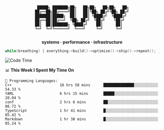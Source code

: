 <div align="center">

```
 █████╗ ███████╗██╗   ██╗██╗   ██╗██╗   ██╗
██╔══██╗██╔════╝██║   ██║╚██╗ ██╔╝╚██╗ ██╔╝
███████║█████╗  ██║   ██║ ╚████╔╝  ╚████╔╝ 
██╔══██║██╔══╝  ╚██╗ ██╔╝  ╚██╔╝    ╚██╔╝  
██║  ██║███████╗ ╚████╔╝    ██║      ██║   
╚═╝  ╚═╝╚══════╝  ╚═══╝     ╚═╝      ╚═╝   
                                           
```

**systems · performance · infrastructure**

```cpp
while(breathing) { everything->build()->optimize()->ship()->repeat(); }
```

</div>

<!--START_SECTION:waka-->
![Code Time](http://img.shields.io/badge/Code%20Time-124%20hrs%2010%20mins-blue)

📊 **This Week I Spent My Time On** 

```text
💬 Programming Languages: 
C++                      16 hrs 58 mins      ██████████████░░░░░░░░░░░   54.33 % 
YAML                     6 hrs 15 mins       █████░░░░░░░░░░░░░░░░░░░░   20.04 % 
conf                     2 hrs 6 mins        ██░░░░░░░░░░░░░░░░░░░░░░░   06.72 % 
TypeScript               1 hr 41 mins        █░░░░░░░░░░░░░░░░░░░░░░░░   05.42 % 
Markdown                 1 hr 38 mins        █░░░░░░░░░░░░░░░░░░░░░░░░   05.24 % 
```


<!--END_SECTION:waka-->
